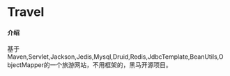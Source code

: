 # Travel

#### 介绍
基于Maven,Servlet,Jackson,Jedis,Mysql,Druid,Redis,JdbcTemplate,BeanUtils,ObjectMapper的一个旅游网站，不用框架的，黑马开源项目。
